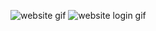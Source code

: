 ![website gif](https://github.com/PunchPotato/Calorie-Tracking-Web-App/assets/119630204/f5ef3f21-f6ca-4f19-8caa-b7e592d67dcb)
![website login gif](https://github.com/PunchPotato/Calorie-Tracking-Web-App/assets/119630204/55a6b7af-b4e2-4627-959d-f9a3de406788)

